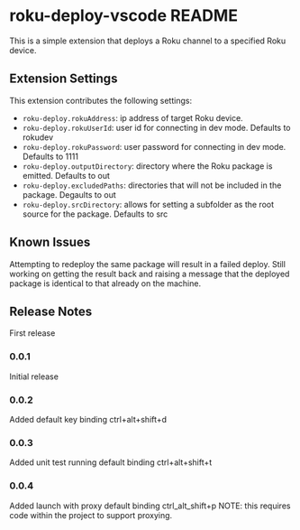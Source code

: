 # roku-deploy-vscode README

This is a simple extension that deploys a Roku channel to a specified Roku device.


## Extension Settings

This extension contributes the following settings:

* `roku-deploy.rokuAddress`: ip address of target Roku device.
* `roku-deploy.rokuUserId`: user id for connecting in dev mode. Defaults to rokudev
* `roku-deploy.rokuPassword`: user password for connecting in dev mode. Defaults to 1111
* `roku-deploy.outputDirectory`: directory where the Roku package is emitted. Defaults to out
* `roku-deploy.excludedPaths`: directories that will not be included in the package. Degaults to out
* `roku-deploy.srcDirectory`: allows for setting a subfolder as the root source for the package. Defaults to src

## Known Issues

Attempting to redeploy the same package will result in a failed deploy. Still working on getting the result back and raising a message that the deployed package is identical to that already on the machine.

## Release Notes

First release

### 0.0.1
Initial release
### 0.0.2
Added default key binding ctrl+alt+shift+d

### 0.0.3
Added unit test running default binding ctrl+alt+shift+t

### 0.0.4
Added launch with proxy default binding ctrl_alt_shift+p NOTE: this requires code within the project to support proxying.